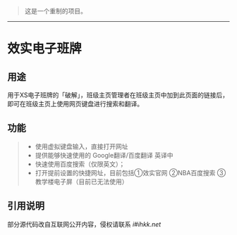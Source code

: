 > 这是一个重制的项目。
---

# 效实电子班牌

## 用途
用于XS电子班牌的「破解」，班级主页管理者在班级主页中加到此页面的链接后，即可在班级主页上使用网页键盘进行搜索和翻译。

## 功能
> * 使用虚拟键盘输入，直接打开网址
> * 提供能够快速使用的 Google翻译/百度翻译 英译中
> * 快速使用百度搜索（仅限英文）；
> * 打开提前设置的快捷网址，目前包括①效实官网 ②NBA百度搜索 ③教学楼电子屏（目前已无法使用）

## 引用说明
部分源代码改自互联网公开内容，侵权请联系 *i#ihkk.net*
